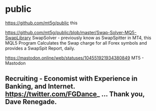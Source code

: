 # public
https://github.com/mt5g/public
this 

https://github.com/mt5g/public/blob/master/Swap-Solver-MQ5-SwapLibrary
SwapSolver - previously know as SwapSpitter in MT4, this MQL5 Program Calculates the Swap charge for all Forex symbols and provides a SwapSpit Report, daily.

https://mastodon.online/web/statuses/104551921934380849
MT5 - Mastodon



## Recruiting - Economist with Experience in Banking, and Internet. https://twitter.com/FGDance_ ... Thank you, Dave Renegade.                                       


